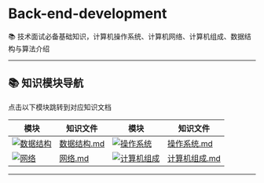 # Back-end-development
:books: 技术面试必备基础知识，计算机操作系统、计算机网络、计算机组成、数据结构与算法介绍

---

## 📚 知识模块导航
点击以下模块跳转到对应知识文档

<div align="center">

| 模块 | 知识文件 | 模块 | 知识文件 |
|------|----------|------|----------|
| [![数据结构](https://img.shields.io/badge/算法-42b983?logo=awesomelists&logoColor=white)](数据结构.md) | [数据结构.md](数据结构.md) | [![操作系统](https://img.shields.io/badge/操作系统-3498db?logo=linux&logoColor=white)](操作系统.md) | [操作系统.md](操作系统.md) |
| [![网络](https://img.shields.io/badge/网络-9b59b6?logo=internet-explorer&logoColor=white)](网络.md) | [网络.md](网络.md) | [![计算机组成](https://img.shields.io/badge/面向对象-e74c3c?logo=object-group&logoColor=white)](计算机组成.md) | [计算机组成.md](计算机组成.md) |

</div>

---

